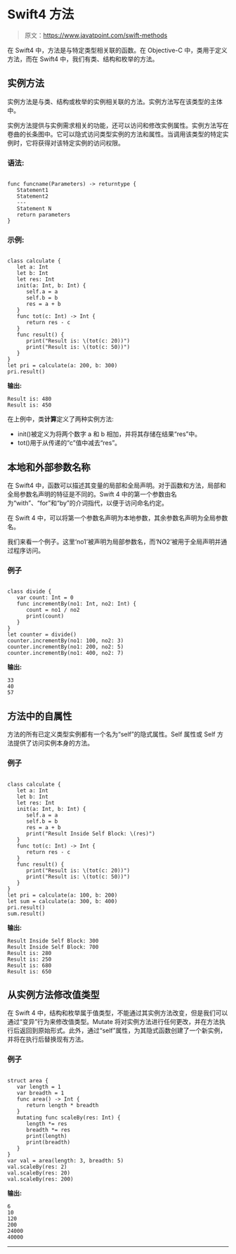 # Swift4 方法

> 原文：<https://www.javatpoint.com/swift-methods>

在 Swift4 中，方法是与特定类型相关联的函数。在 Objective-C 中，类用于定义方法，而在 Swift4 中，我们有类、结构和枚举的方法。

## 实例方法

实例方法是与类、结构或枚举的实例相关联的方法。实例方法写在该类型的主体中。

实例方法提供与实例需求相关的功能，还可以访问和修改实例属性。实例方法写在卷曲的长条图中。它可以隐式访问类型实例的方法和属性。当调用该类型的特定实例时，它将获得对该特定实例的访问权限。

### 语法:

```

func funcname(Parameters) -> returntype {
   Statement1
   Statement2
   ---
   Statement N
   return parameters
}

```

### 示例:

```

class calculate {
   let a: Int
   let b: Int
   let res: Int
   init(a: Int, b: Int) {
      self.a = a
      self.b = b
      res = a + b
   }
   func tot(c: Int) -> Int {
      return res - c
   }
   func result() {
      print("Result is: \(tot(c: 20))")
      print("Result is: \(tot(c: 50))")
   }
}
let pri = calculate(a: 200, b: 300)
pri.result()

```

**输出:**

```
Result is: 480
Result is: 450

```

在上例中，类**计算**定义了两种实例方法:

*   init()被定义为将两个数字 a 和 b 相加，并将其存储在结果“res”中。
*   tot()用于从传递的“c”值中减去“res”。

## 本地和外部参数名称

在 Swift4 中，函数可以描述其变量的局部和全局声明。对于函数和方法，局部和全局参数名声明的特征是不同的。Swift 4 中的第一个参数由名为“with”、“for”和“by”的介词指代，以便于访问命名约定。

在 Swift 4 中，可以将第一个参数名声明为本地参数，其余参数名声明为全局参数名。

我们来看一个例子。这里‘no1’被声明为局部参数名，而‘NO2’被用于全局声明并通过程序访问。

### 例子

```

class divide {
   var count: Int = 0
   func incrementBy(no1: Int, no2: Int) {
      count = no1 / no2
      print(count)
   }
}
let counter = divide()
counter.incrementBy(no1: 100, no2: 3)
counter.incrementBy(no1: 200, no2: 5)
counter.incrementBy(no1: 400, no2: 7)

```

**输出:**

```
33
40
57

```

## 方法中的自属性

方法的所有已定义类型实例都有一个名为“self”的隐式属性。Self 属性或 Self 方法提供了访问实例本身的方法。

### 例子

```

class calculate {
   let a: Int
   let b: Int
   let res: Int
   init(a: Int, b: Int) {
      self.a = a
      self.b = b
      res = a + b
      print("Result Inside Self Block: \(res)")
   }
   func tot(c: Int) -> Int {
      return res - c
   }
   func result() {
      print("Result is: \(tot(c: 20))")
      print("Result is: \(tot(c: 50))")
   }
}
let pri = calculate(a: 100, b: 200)
let sum = calculate(a: 300, b: 400)
pri.result()
sum.result()

```

**输出:**

```
Result Inside Self Block: 300
Result Inside Self Block: 700
Result is: 280
Result is: 250
Result is: 680
Result is: 650

```

## 从实例方法修改值类型

在 Swift 4 中，结构和枚举属于值类型，不能通过其实例方法改变，但是我们可以通过“变异”行为来修改值类型。Mutate 将对实例方法进行任何更改，并在方法执行后返回到原始形式。此外，通过“self”属性，为其隐式函数创建了一个新实例，并将在执行后替换现有方法。

### 例子

```

struct area {
   var length = 1
   var breadth = 1
   func area() -> Int {
      return length * breadth
   }
   mutating func scaleBy(res: Int) {
      length *= res
      breadth *= res
      print(length)
      print(breadth)
   }
}
var val = area(length: 3, breadth: 5)
val.scaleBy(res: 2)
val.scaleBy(res: 20)
val.scaleBy(res: 200)

```

**输出:**

```
6
10
120
200
24000
40000

```

* * *
